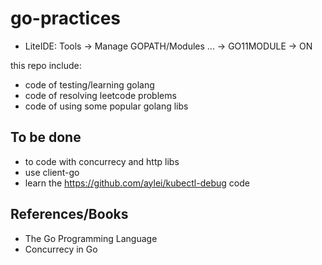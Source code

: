 # go-practices


- LiteIDE: Tools -> Manage GOPATH/Modules ... -> GO11MODULE -> ON

this repo include:

- code of testing/learning golang
- code of resolving leetcode problems
- code of using some popular golang libs


## To be done

- to code with concurrecy and http libs
- use client-go
- learn the https://github.com/aylei/kubectl-debug code


## References/Books

- The Go Programming Language
- Concurrecy in Go